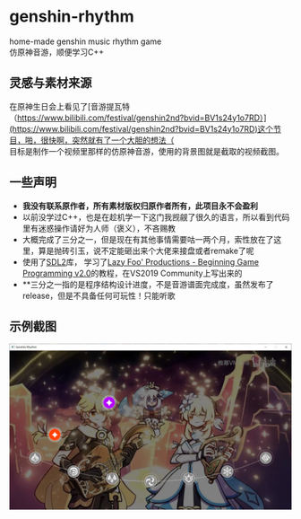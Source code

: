 # genshin-rhythm
home-made genshin music rhythm game  
仿原神音游，顺便学习C++

## 灵感与素材来源
在原神生日会上看见了[音游提瓦特（https://www.bilibili.com/festival/genshin2nd?bvid=BV1s24y1o7RD）](https://www.bilibili.com/festival/genshin2nd?bvid=BV1s24y1o7RD)这个节目，啪，很快啊，突然就有了一个大胆的想法（  
目标是制作一个视频里那样的仿原神音游，使用的背景图就是截取的视频截图。  

## 一些声明
- **我没有联系原作者，所有素材版权归原作者所有，此项目永不会盈利**
- 以前没学过C++，也是在趁机学一下这门我觊觎了很久的语言，所以看到代码里有迷惑操作请好为人师（褒义），不吝赐教  
- 大概完成了三分之一，但是现在有其他事情需要咕一两个月，索性放在了这里，算是抛砖引玉，说不定能砸出来个大佬来接盘或者remake了呢  
- 使用了[SDL2](https://www.libsdl.org/)库， 学习了[Lazy Foo' Productions - Beginning Game Programming v2.0](http://lazyfoo.net/tutorials/SDL/index.php)的教程，在VS2019 Community上写出来的  
- **三分之一指的是程序结构设计进度，不是音游谱面完成度，虽然发布了release，但是不具备任何可玩性！只能听歌

## 示例截图
![截图](https://raw.githubusercontent.com/kuiiue/genshin-rhythm/main/2022-10-03.png)
